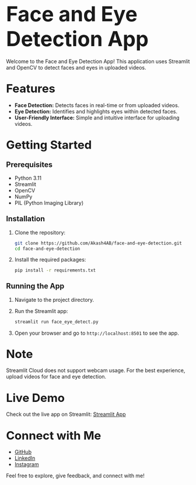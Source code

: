 # **<span style="font-size:2em;">Face and Eye Detection App</span>**

Welcome to the Face and Eye Detection App! This application uses Streamlit and OpenCV to detect faces and eyes in uploaded videos.

## **<span style="font-size:1.5em;">Features</span>**

- **Face Detection:** Detects faces in real-time or from uploaded videos.
- **Eye Detection:** Identifies and highlights eyes within detected faces.
- **User-Friendly Interface:** Simple and intuitive interface for uploading videos.

## **<span style="font-size:1.5em;">Getting Started</span>**

### **<span style="font-size:1.2em;">Prerequisites</span>**

- Python 3.11 
- Streamlit
- OpenCV
- NumPy
- PIL (Python Imaging Library)

### **<span style="font-size:1.2em;">Installation</span>**

1. Clone the repository:
    ```bash
    git clone https://github.com/Akash4AB/face-and-eye-detection.git
    cd face-and-eye-detection
    ```

2. Install the required packages:
    ```bash
    pip install -r requirements.txt
    ```

### **<span style="font-size:1.2em;">Running the App</span>**

1. Navigate to the project directory.
2. Run the Streamlit app:
    ```bash
    streamlit run face_eye_detect.py
    ```

3. Open your browser and go to `http://localhost:8501` to see the app.

## **<span style="font-size:1.5em;">Note</span>**

Streamlit Cloud does not support webcam usage. For the best experience, upload videos for face and eye detection.

## **<span style="font-size:1.5em;">Live Demo</span>**

Check out the live app on Streamlit: [Streamlit App](https://face-and-eye-detection-n93t5ai5gk4xbukkcrv7kh.streamlit.app/)

## **<span style="font-size:1.5em;">Connect with Me</span>**

- [GitHub](https://github.com/Akash4AB)
- [LinkedIn](https://www.linkedin.com/in/akash-kumar-62ba8627a)
- [Instagram](https://www.instagram.com/a.kash_ab?igsh=ZzJleDZweTN1NTJy)

Feel free to explore, give feedback, and connect with me!
